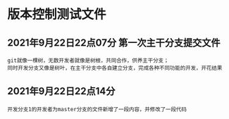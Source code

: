 # 版本控制测试文件
## 2021年9月22日22点07分 第一次主干分支提交文件
    git就像一棵树，无数开发者就像是树根，共同合作，供养主干分支；
    同时开发分支又像是树叶，在主干分支中各自建立分支，完成各种不同功能的开发，开花结果
## 2021年9月22日22点14分
    开发分支1的开发者为master分支的文件新增了一段内容，并修改了一段代码